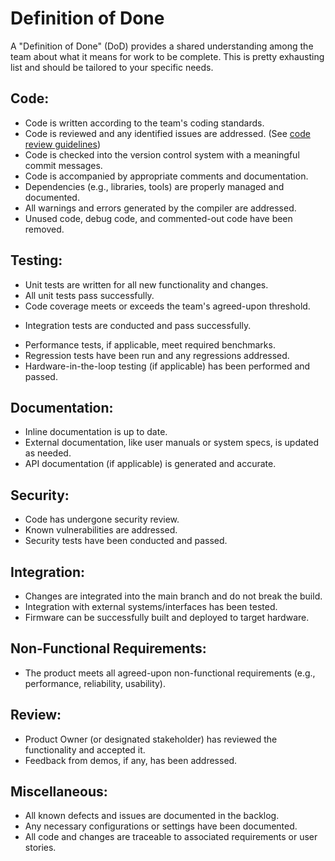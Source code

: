 # Definition of Done

A "Definition of Done" (DoD) provides a shared understanding among the team about
what it means for work to be complete. This is pretty exhausting list and should
be tailored to your specific needs.

## Code:

* Code is written according to the team's coding standards.
* Code is reviewed and any identified issues are addressed. (See [code review guidelines](README.md))
* Code is checked into the version control system with a meaningful commit messages.
* Code is accompanied by appropriate comments and documentation.
* Dependencies (e.g., libraries, tools) are properly managed and documented.
* All warnings and errors generated by the compiler are addressed.
* Unused code, debug code, and commented-out code have been removed.

## Testing:

* Unit tests are written for all new functionality and changes.
* All unit tests pass successfully.
* Code coverage meets or exceeds the team's agreed-upon threshold.
- Integration tests are conducted and pass successfully.
* Performance tests, if applicable, meet required benchmarks.
* Regression tests have been run and any regressions addressed.
* Hardware-in-the-loop testing (if applicable) has been performed and passed.

## Documentation:

* Inline documentation is up to date.
* External documentation, like user manuals or system specs, is updated as needed.
* API documentation (if applicable) is generated and accurate.

## Security:

* Code has undergone security review.
* Known vulnerabilities are addressed.
* Security tests have been conducted and passed.

## Integration:

* Changes are integrated into the main branch and do not break the build.
* Integration with external systems/interfaces has been tested.
* Firmware can be successfully built and deployed to target hardware.

## Non-Functional Requirements:

* The product meets all agreed-upon non-functional requirements (e.g., performance, reliability, usability).

## Review:

* Product Owner (or designated stakeholder) has reviewed the functionality and accepted it.
* Feedback from demos, if any, has been addressed.

## Miscellaneous:

* All known defects and issues are documented in the backlog.
* Any necessary configurations or settings have been documented.
* All code and changes are traceable to associated requirements or user stories.
